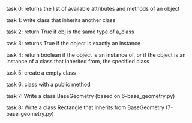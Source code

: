 task 0: returns the list of available attributes and methods of an object

task 1: write class that inherits another class

task 2: return True if obj is the same type of a_class

task 3: returns True if the object is exactly an instance

task 4: return boolean if the object is an instance of, or if the object is an instance of a class that inherited from, the specified class

task 5: create a empty class

task 6: class with a public method

task 7: Write a class BaseGeometry (based on 6-base_geometry.py)

task 8: Write a class Rectangle that inherits from BaseGeometry (7-base_geometry.py)